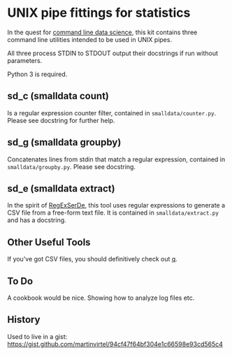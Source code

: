 # UNIX pipe fittings for statistics

In the quest for [command line data science](https://github.com/jeroenjanssens/data-science-at-the-command-line), 
this kit contains three command line utilities intended to be used in UNIX pipes.

All three process STDIN to STDOUT output their docstrings if run without parameters.

Python 3 is required. 

## sd_c  (smalldata count)

Is a regular expression counter filter, contained in `smalldata/counter.py`. Please see docstring for further help.

## sd_g  (smalldata groupby) 

Concatenates lines from stdin that match a regular expression, contained in `smalldata/groupby.py`. Please see docstring.

## sd_e (smalldata extract)  

In the spirit of [RegExSerDe](https://github.com/apache/hive/blob/trunk/contrib/src/java/org/apache/hadoop/hive/contrib/serde2/RegexSerDe.java), this
tool uses regular expressions to generate a CSV file from a free-form text file. It is contained in `smalldata/extract.py` and has a docstring.


## Other Useful Tools

If you've got CSV files, you should definitively check out [q](http://harelba.github.io/q/). 

## To Do

A cookbook would be nice. Showing how to analyze log files etc.

## History

Used to live in a gist: https://gist.github.com/martinvirtel/94cf47f64bf304e1c66598e93cd565c4


